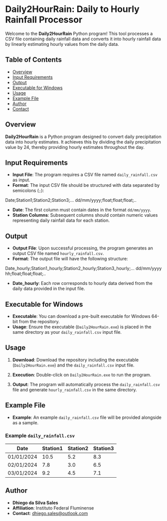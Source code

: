 # Daily2HourRain: Daily to Hourly Rainfall Processor

Welcome to the **Daily2HourRain** Python program! This tool processes a CSV file containing daily rainfall data and converts it into hourly rainfall data by linearly estimating hourly values from the daily data.

## Table of Contents

- [Overview](#overview)
- [Input Requirements](#input-requirements)
- [Output](#output)
- [Executable for Windows](#executable-for-windows)
- [Usage](#usage)
- [Example File](#example-file)
- [Author](#author)
- [Contact](#contact)

## Overview

**Daily2HourRain** is a Python program designed to convert daily precipitation data into hourly estimates. It achieves this by dividing the daily precipitation value by 24, thereby providing hourly estimates throughout the day.

## Input Requirements

- **Input File**: The program requires a CSV file named `daily_rainfall.csv` as input.
- **Format**: The input CSV file should be structured with data separated by semicolons (`;`):

Date;Station1;Station2;Station3;...
dd/mm/yyyy;float;float;float;..


- **Date**: The first column must contain dates in the format `dd/mm/yyyy`.
- **Station Columns**: Subsequent columns should contain numeric values representing daily rainfall data for each station.

## Output

- **Output File**: Upon successful processing, the program generates an output CSV file named `hourly_rainfall.csv`.
- **Format**: The output file will have the following structure:

Date_hourly;Station1_hourly;Station2_hourly;Station3_hourly;...
dd/mm/yyyy hh;float;float;float;..


- **Date_hourly**: Each row corresponds to hourly data derived from the daily data provided in the input file.

## Executable for Windows

- **Executable**: You can download a pre-built executable for Windows 64-bit from the repository.
- **Usage**: Ensure the executable (`Daily2HourRain.exe`) is placed in the same directory as your `daily_rainfall.csv` input file.

## Usage

1. **Download**: Download the repository including the executable (`Daily2HourRain.exe`) and the `daily_rainfall.csv` input file.

2. **Execution**: Double-click on `Daily2HourRain.exe` to run the program.

3. **Output**: The program will automatically process the `daily_rainfall.csv` file and generate `hourly_rainfall.csv` in the same directory.

## Example File

- **Example**: An example `daily_rainfall.csv` file will be provided alongside as a sample.

### Example `daily_rainfall.csv`

| Date       | Station1 | Station2 | Station3 |
|------------|----------|----------|----------|
| 01/01/2024 | 10.5     | 5.2      | 8.3      |
| 02/01/2024 | 7.8      | 3.0      | 6.5      |
| 03/01/2024 | 9.2      | 4.5      | 7.1      |

## Author

- **Dhiego da Silva Sales**
- **Affiliation**: Instituto Federal Fluminense
- **Contact**: dhiego.sales@outlook.com


